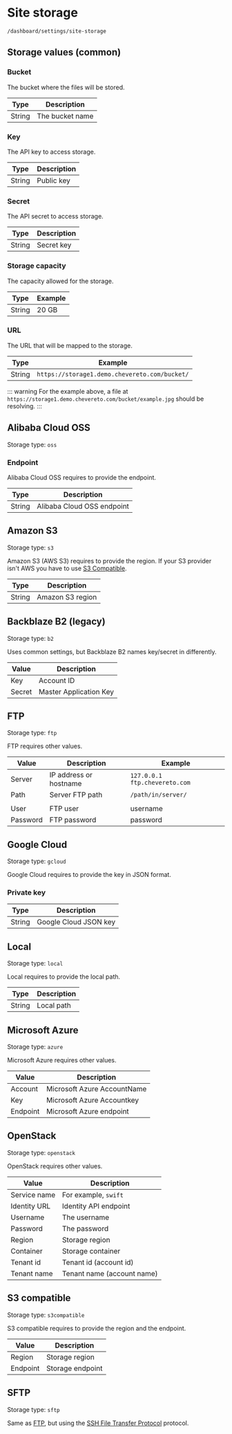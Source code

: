 # Site storage

`/dashboard/settings/site-storage`

## Storage values (common)

### Bucket

The bucket where the files will be stored.

| Type   | Description     |
| ------ | --------------- |
| String | The bucket name |

### Key

The API key to access storage.

| Type   | Description |
| ------ | ----------- |
| String | Public key  |

### Secret

The API secret to access storage.

| Type   | Description |
| ------ | ----------- |
| String | Secret key  |

### Storage capacity

The capacity allowed for the storage.

| Type   | Example |
| ------ | ------- |
| String | 20 GB   |

### URL

The URL that will be mapped to the storage.

| Type   | Example                                       |
| ------ | --------------------------------------------- |
| String | `https://storage1.demo.chevereto.com/bucket/` |

::: warning
For the example above, a file at `https://storage1.demo.chevereto.com/bucket/example.jpg` should be resolving.
:::

## Alibaba Cloud OSS

Storage type: `oss`

### Endpoint

Alibaba Cloud OSS requires to provide the endpoint.

| Type   | Description                |
| ------ | -------------------------- |
| String | Alibaba Cloud OSS endpoint |

## Amazon S3

Storage type: `s3`

Amazon S3 (AWS S3) requires to provide the region. If your S3 provider isn't AWS you have to use [S3 Compatible](#s3-compatible).

| Type   | Description      |
| ------ | ---------------- |
| String | Amazon S3 region |

## Backblaze B2 (legacy)

Storage type: `b2`

Uses common settings, but Backblaze B2 names key/secret in differently.

| Value  | Description            |
| ------ | ---------------------- |
| Key    | Account ID             |
| Secret | Master Application Key |

## FTP

Storage type: `ftp`

FTP requires other values.

| Value    | Description            | Example                         |
| -------- | ---------------------- | ------------------------------- |
| Server   | IP address or hostname | `127.0.0.1` `ftp.chevereto.com` |
| Path     | Server FTP path        | `/path/in/server/`              |
|          |
| User     | FTP user               | username                        |
| Password | FTP password           | password                        |

## Google Cloud

Storage type: `gcloud`

Google Cloud requires to provide the key in JSON format.

### Private key

| Type   | Description           |
| ------ | --------------------- |
| String | Google Cloud JSON key |

## Local

Storage type: `local`

Local requires to provide the local path.

| Type   | Description |
| ------ | ----------- |
| String | Local path  |

## Microsoft Azure

Storage type: `azure`

Microsoft Azure requires other values.

| Value    | Description                 |
| -------- | --------------------------- |
| Account  | Microsoft Azure AccountName |
| Key      | Microsoft Azure Accountkey  |
| Endpoint | Microsoft Azure endpoint    |

## OpenStack

Storage type: `openstack`

OpenStack requires other values.

| Value        | Description                |
| ------------ | -------------------------- |
| Service name | For example, `swift`       |
| Identity URL | Identity API endpoint      |
| Username     | The username               |
| Password     | The password               |
| Region       | Storage region             |
| Container    | Storage container          |
| Tenant id    | Tenant id (account id)     |
| Tenant name  | Tenant name (account name) |

## S3 compatible

Storage type: `s3compatible`

S3 compatible requires to provide the region and the endpoint.

| Value    | Description      |
| -------- | ---------------- |
| Region   | Storage region   |
| Endpoint | Storage endpoint |

## SFTP

Storage type: `sftp`

Same as [FTP](#ftp), but using the [SSH File Transfer Protocol](https://en.wikipedia.org/wiki/SSH_File_Transfer_Protocol) protocol.
